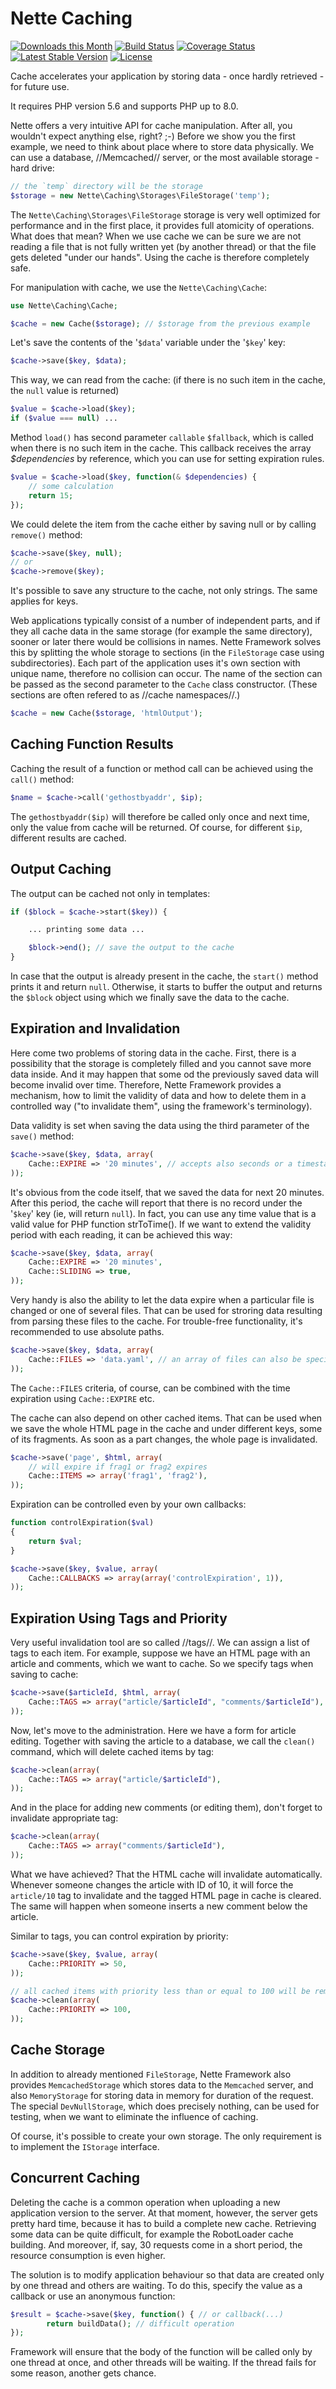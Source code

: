 Nette Caching
=============

[![Downloads this Month](https://img.shields.io/packagist/dm/nette/caching.svg)](https://packagist.org/packages/nette/caching)
[![Build Status](https://travis-ci.org/nette/caching.svg?branch=master)](https://travis-ci.org/nette/caching)
[![Coverage Status](https://coveralls.io/repos/github/nette/caching/badge.svg?branch=master)](https://coveralls.io/github/nette/caching?branch=master)
[![Latest Stable Version](https://poser.pugx.org/nette/caching/v/stable)](https://github.com/nette/caching/releases)
[![License](https://img.shields.io/badge/license-New%20BSD-blue.svg)](https://github.com/nette/caching/blob/master/license.md)

Cache accelerates your application by storing data - once hardly retrieved - for future use.

It requires PHP version 5.6 and supports PHP up to 8.0.


Nette offers a very intuitive API for cache manipulation. After all, you wouldn't expect anything else, right? ;-)
Before we show you the first example, we need to think about place where to store data physically. We can use a database, //Memcached// server,
or the most available storage - hard drive:

```php
// the `temp` directory will be the storage
$storage = new Nette\Caching\Storages\FileStorage('temp');
```

The `Nette\Caching\Storages\FileStorage` storage is very well optimized for performance and in the first place,
it provides full atomicity of operations. What does that mean? When we use cache we can be sure we are not reading a file that is not fully
written yet (by another thread) or that the file gets deleted "under our hands". Using the cache is therefore completely safe.

For manipulation with cache, we use the `Nette\Caching\Cache`:

```php
use Nette\Caching\Cache;

$cache = new Cache($storage); // $storage from the previous example
```

Let's save the contents of the '`$data`' variable under the '`$key`' key:

```php
$cache->save($key, $data);
```

This way, we can read from the cache: (if there is no such item in the cache, the `null` value is returned)

```php
$value = $cache->load($key);
if ($value === null) ...
```

Method `load()` has second parameter `callable` `$fallback`, which is called when there is no such item in the cache. This callback receives the array *$dependencies* by reference, which you can use for setting expiration rules.

```php
$value = $cache->load($key, function(& $dependencies) {
	// some calculation
	return 15;
});
```

We could delete the item from the cache either by saving null or by calling `remove()` method:

```php
$cache->save($key, null);
// or
$cache->remove($key);
```

It's possible to save any structure to the cache, not only strings. The same applies for keys.


Web applications typically consist of a number of independent parts, and if they all cache data in the same storage (for example the same directory),
sooner or later there would be collisions in names. Nette Framework solves this by splitting the whole storage to sections
(in the `FileStorage` case using subdirectories). Each part of the application uses it's own section with unique name, therefore no collision can occur.
The name of the section can be passed as the second parameter to the `Cache` class constructor. (These sections are often refered to as //cache namespaces//.)

```php
$cache = new Cache($storage, 'htmlOutput');
```


Caching Function Results
-------------------------

Caching the result of a function or method call can be achieved using the `call()` method:

```php
$name = $cache->call('gethostbyaddr', $ip);
```

The `gethostbyaddr($ip)` will therefore be called only once and next time, only the value from cache will be returned. Of course, for different `$ip`,
different results are cached.

Output Caching
------------------

The output can be cached not only in templates:

```php
if ($block = $cache->start($key)) {

	... printing some data ...

	$block->end(); // save the output to the cache
}
```

In case that the output is already present in the cache, the `start()` method prints it and return `null`. Otherwise, it starts to buffer the output and
returns the `$block` object using which we finally save the data to the cache.


Expiration and Invalidation
---------------------------
Here come two problems of storing data in the cache. First, there is a possibility that the storage is completely filled and you cannot save more data inside.
And it may happen that some od the previously saved data will become invalid over time. Therefore, Nette Framework provides a mechanism,
how to limit the validity of data and how to delete them in a controlled way ("to invalidate them", using the framework's terminology).

Data validity is set when saving the data using the third parameter of the `save()` method:

```php
$cache->save($key, $data, array(
	Cache::EXPIRE => '20 minutes', // accepts also seconds or a timestamp.
));
```

It's obvious from the code itself, that we saved the data for next 20 minutes. After this period, the cache will report that there is no record
under the '`$key`' key (ie, will return `null`). In fact, you can use any time value that is a valid value for PHP function strToTime().
If we want to extend the validity period with each reading, it can be achieved this way:

```php
$cache->save($key, $data, array(
	Cache::EXPIRE => '20 minutes',
	Cache::SLIDING => true,
));
```

Very handy is also the ability to let the data expire when a particular file is changed or one of several files.
That can be used for stroring data resulting from parsing these files to the cache. For trouble-free functionality, it's recommended to use absolute paths.

```php
$cache->save($key, $data, array(
	Cache::FILES => 'data.yaml', // an array of files can also be specified
));
```

The `Cache::FILES` criteria, of course, can be combined with the time expiration using `Cache::EXPIRE` etc.

The cache can also depend on other cached items. That can be used when we save the whole HTML page in the cache and under different keys, some of its fragments.
As soon as a part changes, the whole page is invalidated.

```php
$cache->save('page', $html, array(
	// will expire if frag1 or frag2 expires
	Cache::ITEMS => array('frag1', 'frag2'),
));
```

Expiration can be controlled even by your own callbacks:

```php
function controlExpiration($val)
{
	return $val;
}

$cache->save($key, $value, array(
	Cache::CALLBACKS => array(array('controlExpiration', 1)),
));
```


Expiration Using Tags and Priority
----------------------------------

Very useful invalidation tool are so called //tags//. We can assign a list of tags to each item. For example, suppose we have an HTML page with an article and
comments, which we want to cache. So we specify tags when saving to cache:

```php
$cache->save($articleId, $html, array(
	Cache::TAGS => array("article/$articleId", "comments/$articleId"),
));
```

Now, let's move to the administration. Here we have a form for article editing. Together with saving the article to a database, we call the `clean()` command,
which will delete cached items by tag:

```php
$cache->clean(array(
	Cache::TAGS => array("article/$articleId"),
));
```

And in the place for adding new comments (or editing them), don't forget to invalidate appropriate tag:

```php
$cache->clean(array(
	Cache::TAGS => array("comments/$articleId"),
));
```

What we have achieved? That the HTML cache will invalidate automatically. Whenever someone changes the article with ID of 10, it will force the `article/10`
tag to invalidate and the tagged HTML page in cache is cleared. The same will happen when someone inserts a new comment below the article.

Similar to tags, you can control expiration by priority:

```php
$cache->save($key, $value, array(
	Cache::PRIORITY => 50,
));

// all cached items with priority less than or equal to 100 will be removed.
$cache->clean(array(
	Cache::PRIORITY => 100,
));
```



Cache Storage
--------
In addition to already mentioned `FileStorage`, Nette Framework also provides `MemcachedStorage` which stores
data to the `Memcached` server, and also `MemoryStorage` for storing data in memory for duration of the request.
The special `DevNullStorage`, which does precisely nothing, can be used for testing, when we want to eliminate the influence of caching.

Of course, it's possible to create your own storage. The only requirement is to implement the `IStorage` interface.


Concurrent Caching
------------------

Deleting the cache is a common operation when uploading a new application version to the server. At that moment, however, the server gets pretty hard time,
because it has to build a complete new cache. Retrieving some data can be quite difficult, for example the RobotLoader cache building.
And moreover, if, say, 30 requests come in a short period, the resource consumption is even higher.

The solution is to modify application behaviour so that data are created only by one thread and others are waiting. To do this, specify the value as a callback
or use an anonymous function:

```php
$result = $cache->save($key, function() { // or callback(...)
        return buildData(); // difficult operation
});
```

Framework will ensure that the body of the function will be called only by one thread at once, and other threads will be waiting.
If the thread fails for some reason, another gets chance.
